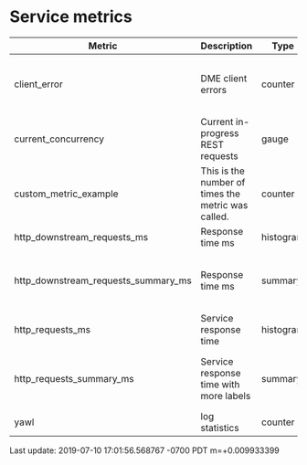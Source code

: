 # Service metrics
| Metric | Description | Type | Labels |
|--------|-------------|------|--------|
| client_error | DME client errors | counter | call_alias, error_type, x_att_clientid, x_aeg_client_id, x_aeg_route_offer |
| current_concurrency | Current in-progress REST requests | gauge |  |
| custom_metric_example | This is the number of times the metric was called. | counter | label1 |
| http_downstream_requests_ms | Response time ms | histogram | call_alias, method |
| http_downstream_requests_summary_ms | Response time ms | summary | call_alias, method, status, x_att_clientid, x_aeg_client_id, x_aeg_route_offer |
| http_requests_ms | Service response time | histogram | path, method |
| http_requests_summary_ms | Service response time with more labels | summary | path, method, status_code, x_att_clientid, x_aeg_client_id, x_aeg_route_offer |
| yawl | log statistics | counter | loglevel, status, code, decision |


Last update: 2019-07-10 17:01:56.568767 -0700 PDT m=+0.009933399
		